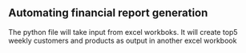 ## Automating financial report generation
The python file will take input from excel workboks.
It will create top5 weekly customers and products as output in another excel workbook
